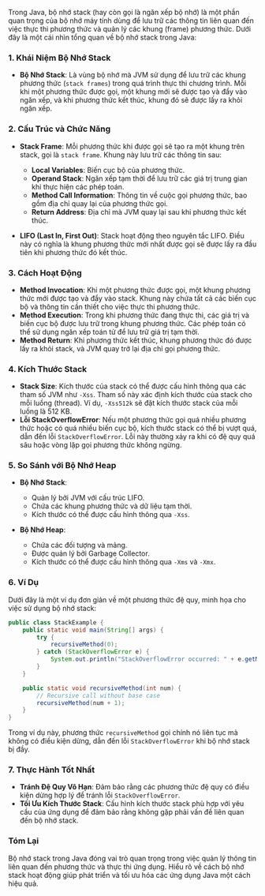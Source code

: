 Trong Java, bộ nhớ stack (hay còn gọi là ngăn xếp bộ nhớ) là một phần quan trọng của bộ nhớ máy tính dùng để lưu trữ các thông tin liên quan đến việc thực thi phương thức và quản lý các khung (frame) phương thức. Dưới đây là một cái nhìn tổng quan về bộ nhớ stack trong Java:

### 1. **Khái Niệm Bộ Nhớ Stack**

- **Bộ Nhớ Stack**: Là vùng bộ nhớ mà JVM sử dụng để lưu trữ các khung phương thức (`stack frames`) trong quá trình thực thi chương trình. Mỗi khi một phương thức được gọi, một khung mới sẽ được tạo và đẩy vào ngăn xếp, và khi phương thức kết thúc, khung đó sẽ được lấy ra khỏi ngăn xếp.

### 2. **Cấu Trúc và Chức Năng**

- **Stack Frame**: Mỗi phương thức khi được gọi sẽ tạo ra một khung trên stack, gọi là `stack frame`. Khung này lưu trữ các thông tin sau:
  - **Local Variables**: Biến cục bộ của phương thức.
  - **Operand Stack**: Ngăn xếp tạm thời để lưu trữ các giá trị trung gian khi thực hiện các phép toán.
  - **Method Call Information**: Thông tin về cuộc gọi phương thức, bao gồm địa chỉ quay lại của phương thức gọi.
  - **Return Address**: Địa chỉ mà JVM quay lại sau khi phương thức kết thúc.

- **LIFO (Last In, First Out)**: Stack hoạt động theo nguyên tắc LIFO. Điều này có nghĩa là khung phương thức mới nhất được gọi sẽ được lấy ra đầu tiên khi phương thức đó kết thúc.

### 3. **Cách Hoạt Động**

- **Method Invocation**: Khi một phương thức được gọi, một khung phương thức mới được tạo và đẩy vào stack. Khung này chứa tất cả các biến cục bộ và thông tin cần thiết cho việc thực thi phương thức.
- **Method Execution**: Trong khi phương thức đang thực thi, các giá trị và biến cục bộ được lưu trữ trong khung phương thức. Các phép toán có thể sử dụng ngăn xếp toán tử để lưu trữ giá trị tạm thời.
- **Method Return**: Khi phương thức kết thúc, khung phương thức đó được lấy ra khỏi stack, và JVM quay trở lại địa chỉ gọi phương thức.

### 4. **Kích Thước Stack**

- **Stack Size**: Kích thước của stack có thể được cấu hình thông qua các tham số JVM như `-Xss`. Tham số này xác định kích thước của stack cho mỗi luồng (thread). Ví dụ, `-Xss512k` sẽ đặt kích thước stack của mỗi luồng là 512 KB.
- **Lỗi StackOverflowError**: Nếu một phương thức gọi quá nhiều phương thức hoặc có quá nhiều biến cục bộ, kích thước stack có thể bị vượt quá, dẫn đến lỗi `StackOverflowError`. Lỗi này thường xảy ra khi có đệ quy quá sâu hoặc vòng lặp gọi phương thức không ngừng.

### 5. **So Sánh với Bộ Nhớ Heap**

- **Bộ Nhớ Stack**:
  - Quản lý bởi JVM với cấu trúc LIFO.
  - Chứa các khung phương thức và dữ liệu tạm thời.
  - Kích thước có thể được cấu hình thông qua `-Xss`.

- **Bộ Nhớ Heap**:
  - Chứa các đối tượng và mảng.
  - Được quản lý bởi Garbage Collector.
  - Kích thước có thể được cấu hình thông qua `-Xms` và `-Xmx`.

### 6. **Ví Dụ**

Dưới đây là một ví dụ đơn giản về một phương thức đệ quy, minh họa cho việc sử dụng bộ nhớ stack:

```java
public class StackExample {
    public static void main(String[] args) {
        try {
            recursiveMethod(0);
        } catch (StackOverflowError e) {
            System.out.println("StackOverflowError occurred: " + e.getMessage());
        }
    }

    public static void recursiveMethod(int num) {
        // Recursive call without base case
        recursiveMethod(num + 1);
    }
}
```

Trong ví dụ này, phương thức `recursiveMethod` gọi chính nó liên tục mà không có điều kiện dừng, dẫn đến lỗi `StackOverflowError` khi bộ nhớ stack bị đầy.

### 7. **Thực Hành Tốt Nhất**

- **Tránh Đệ Quy Vô Hạn**: Đảm bảo rằng các phương thức đệ quy có điều kiện dừng hợp lý để tránh lỗi `StackOverflowError`.
- **Tối Ưu Kích Thước Stack**: Cấu hình kích thước stack phù hợp với yêu cầu của ứng dụng để đảm bảo rằng không gặp phải vấn đề liên quan đến bộ nhớ stack.

### Tóm Lại

Bộ nhớ stack trong Java đóng vai trò quan trọng trong việc quản lý thông tin liên quan đến phương thức và thực thi ứng dụng. Hiểu rõ về cách bộ nhớ stack hoạt động giúp phát triển và tối ưu hóa các ứng dụng Java một cách hiệu quả.